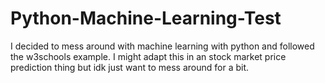 # Python-Machine-Learning-Test
I decided to mess around with machine learning with python and followed the w3schools example. I might adapt this in an stock market price prediction thing but idk just want to mess around for a bit.
